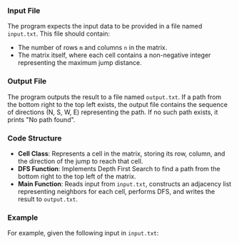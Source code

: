 
### Input File

The program expects the input data to be provided in a file named `input.txt`. This file should contain:

- The number of rows `m` and columns `n` in the matrix.
- The matrix itself, where each cell contains a non-negative integer representing the maximum jump distance.

### Output File

The program outputs the result to a file named `output.txt`. If a path from the bottom right to the top left exists, the output file contains the sequence of directions (N, S, W, E) representing the path. If no such path exists, it prints "No path found".

### Code Structure

- **Cell Class**: Represents a cell in the matrix, storing its row, column, and the direction of the jump to reach that cell.
- **DFS Function**: Implements Depth First Search to find a path from the bottom right to the top left of the matrix.
- **Main Function**: Reads input from `input.txt`, constructs an adjacency list representing neighbors for each cell, performs DFS, and writes the result to `output.txt`.

### Example

For example, given the following input in `input.txt`:

